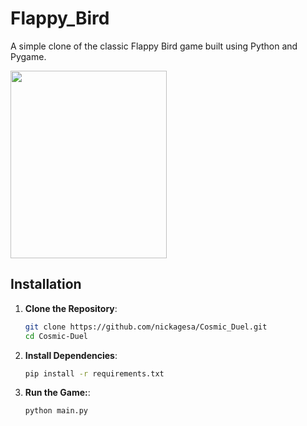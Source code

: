 # Flappy_Bird
A simple clone of the classic Flappy Bird game built using Python and Pygame.

<img src="https://github.com/user-attachments/assets/0254a521-b3c9-451a-beb2-0bde5244474d" width="250" height="300"/>

## Installation

1. **Clone the Repository**:
   ```sh
   git clone https://github.com/nickagesa/Cosmic_Duel.git
   cd Cosmic-Duel

2. **Install Dependencies**:
   ```sh
   pip install -r requirements.txt

3. **Run the Game:**:
   ```sh
   python main.py

